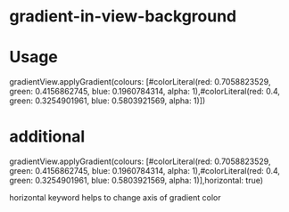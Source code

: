 # gradient-in-view-background

# Usage

gradientView.applyGradient(colours: [#colorLiteral(red: 0.7058823529, green: 0.4156862745, blue: 0.1960784314, alpha: 1),#colorLiteral(red: 0.4, green: 0.3254901961, blue: 0.5803921569, alpha: 1)])

# additional 

gradientView.applyGradient(colours: [#colorLiteral(red: 0.7058823529, green: 0.4156862745, blue: 0.1960784314, alpha: 1),#colorLiteral(red: 0.4, green: 0.3254901961, blue: 0.5803921569, alpha: 1)],horizontal: true)

horizontal keyword helps to change axis of gradient color

